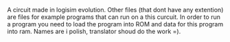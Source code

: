 A circuit made in logisim evolution. Other files (that dont have any extention) are files for example programs that can run on a this curcuit.
In order to run a program you need to load the program into ROM and data for this program into ram. Names are i polish, translator shoud do the work =).

